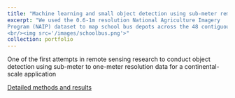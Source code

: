 ```yaml
---
title: "Machine learning and small object detection using sub-meter remote sensing data"
excerpt: "We used the 0.6-1m resolution National Agriculture Imagery
Program (NAIP) dataset to map school bus depots across the 48 contiguous U.S. states
<br/><img src='/images/schoolbus.png'>"
collection: portfolio
---
```



One of the first attempts in remote sensing research to conduct object detection using sub-meter to one-meter resolution data for a continental-scale application

[Detailed methods and results](https://www.wri.org/research/dataset-us-school-bus-depots)

